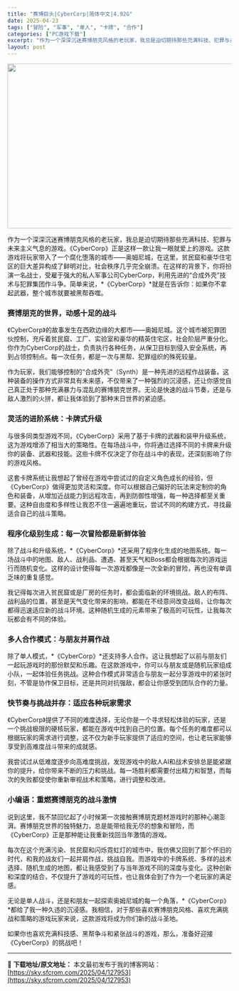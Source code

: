 ```yaml
---
title: "赛博巨头|CyberCorp|简体中文|4.92G"
date: 2025-04-23
tags: ["冒险", "军事", "单人", "卡牌", "合作"]
categories: ["PC游戏下载"]
excerpt: "作为一个深深沉迷赛博朋克风格的老玩家，我总是迫切期待那些充满科技、犯罪与未来主义气息的游戏。《CyberCorp》正是这样一款让我一眼就爱上的游戏。这款游戏将玩家带入了一个腐化堕落的城市——奥姆尼城，在这里，贫民窟和豪华住宅区的巨大差异构成了鲜明对比，社会秩序几乎完全崩溃。在这样的背景下，你将扮演一&hellip;"
layout: post
---
```


<img class="aligncenter size-full wp-image-127954" src="https://sky.sfcrom.com/wp-content/uploads/2025/04/2025042301474552.webp" alt="" width="660" height="370" />
<p class="" data-start="37" data-end="281">作为一个深深沉迷赛博朋克风格的老玩家，我总是迫切期待那些充满科技、犯罪与未来主义气息的游戏。《CyberCorp》正是这样一款让我一眼就爱上的游戏。这款游戏将玩家带入了一个腐化堕落的城市——奥姆尼城，在这里，贫民窟和豪华住宅区的巨大差异构成了鲜明对比，社会秩序几乎完全崩溃。在这样的背景下，你将扮演一名战士，受雇于强大的私人军事公司CyberCorp，利用先进的“合成外壳”技术与犯罪集团作斗争。简单来说，*《CyberCorp》*就是在告诉你：如果你不拿起武器，整个城市就要被黑帮吞噬。</p>

<h3 class="" data-start="283" data-end="306"><strong data-start="287" data-end="306">赛博朋克的世界，动感十足的战斗</strong></h3>
<p class="" data-start="308" data-end="454">《CyberCorp》的故事发生在西欧边缘的大都市——奥姆尼城。这个城市被犯罪团伙控制，充斥着贫民窟、工厂、实验室和豪华的精英住宅区，社会阶层严重分化。你作为CyberCorp的战士，负责执行各种任务，从保卫目标到侵入安全系统，再到占领控制点。每一次任务，都是一次与黑帮、犯罪组织的殊死较量。</p>
<p class="" data-start="456" data-end="593">作为玩家，我们能够控制的“合成外壳”（Synth）是一种先进的远程作战装备。这种装备的操作方式非常具有未来感，不仅带来了一种强烈的沉浸感，还让你感觉自己真正处于那种充满暴力与混乱的赛博朋克世界。无论是快速的战斗节奏，还是与敌人激烈的火拼，都让我体验到了那种末日世界的紧迫感。</p>

<h3 class="" data-start="595" data-end="616"><strong data-start="599" data-end="616">灵活的进阶系统：卡牌式升级</strong></h3>
<p class="" data-start="618" data-end="736">与很多同类型游戏不同，《CyberCorp》采用了基于卡牌的武器和装甲升级系统，这为游戏增添了相当大的策略性。在每场战斗中，你将通过选择不同的卡牌来升级你的装备、武器和技能。这些卡牌不仅决定了你在战斗中的表现，还深刻影响了你的游戏风格。</p>
<p class="" data-start="738" data-end="891">这套卡牌系统让我想起了曾经在游戏中尝试过的自定义角色成长的经验，但《CyberCorp》做得更加灵活和深度。你可以根据自己偏好的玩法来定制你的角色和装备，从增加近战能力到远程攻击，再到防御性增强，每一种选择都至关重要。这种自由度和多样性让我忍不住一遍遍地重玩，尝试不同的构建方式，寻找最适合自己的战斗策略。</p>

<h3 class="" data-start="893" data-end="920"><strong data-start="897" data-end="920">程序化级别生成：每一次冒险都是新鲜体验</strong></h3>
<p class="" data-start="922" data-end="1043">除了战斗和升级系统，*《CyberCorp》*还采用了程序化生成的地图系统。每一场战斗中的地图、敌人、战利品、遭遇、甚至天气和Boss都会根据每次的游戏运行而随机变化。这样的设计使得每一次游戏都像是一次全新的冒险，再也没有单调乏味的重复感觉。</p>
<p class="" data-start="1045" data-end="1163">我记得每次进入贫民窟或是厂房的任务时，都会面临新的环境挑战。敌人的布阵、战利品的位置，甚至是天气变化带来的影响，都能在不经意间改变战局，让你每次都得迅速适应新的战斗环境。这种随机生成的元素带来了极高的可玩性，让我每次玩都会有不同的体验。</p>

<h3 class="" data-start="1165" data-end="1187"><strong data-start="1169" data-end="1187">多人合作模式：与朋友并肩作战</strong></h3>
<p class="" data-start="1189" data-end="1337">除了单人模式，*《CyberCorp》*还支持多人合作。这让我想起了以前与朋友们一起玩游戏时的那份默契和乐趣。在这款游戏中，你可以与朋友或是随机玩家组成小队，一起体验任务挑战。这种合作模式非常适合与朋友一起分享游戏中的紧张时刻，不管是协作保卫目标，还是共同对抗强敌，都会让你感受到团队合作的力量。</p>

<h3 class="" data-start="1339" data-end="1364"><strong data-start="1343" data-end="1364">快节奏与挑战并存：适应各种玩家需求</strong></h3>
<p class="" data-start="1366" data-end="1493">《CyberCorp》提供了不同的难度选择，无论你是一个寻求轻松体验的玩家，还是一个挑战极限的硬核玩家，都能在游戏中找到自己的位置。每个任务的难度都可以根据玩家的需求进行调整，这不仅为新手玩家提供了适应的空间，也让老玩家能够享受到高难度战斗带来的成就感。</p>
<p class="" data-start="1495" data-end="1594">我尝试过从低难度逐步向高难度挑战，发现游戏中的敌人AI和战术安排总是能紧跟你的提升，给你带来不断的压力和挑战。每一场胜利都需要付出精力和智慧，而每次的失败都促使你重新审视战术和策略，进行调整和改进。</p>

<h3 class="" data-start="1596" data-end="1619"><strong data-start="1600" data-end="1619">小编语：重燃赛博朋克的战斗激情</strong></h3>
<p class="" data-start="1621" data-end="1716">说到这里，我不禁回忆起了小时候第一次接触赛博朋克题材游戏时的那种心潮澎湃。赛博朋克世界的独特魅力，总是能带给我无尽的想象和冒险，而《CyberCorp》正是那种能让我重新找回当年激情的游戏。</p>
<p class="" data-start="1718" data-end="1864">每次在这个充满污染、贫民窟和闪烁霓虹灯的城市中，我仿佛又回到了那个怀旧的时代，和我的战友们一起并肩作战，挑战自我。而游戏中的卡牌系统、多样的战术选择、随机生成的地图，都让我感受到了与当年游戏不同的深度与变化。这种创新和深度的结合，不仅提升了游戏的可玩性，也让我体会到了作为一个老玩家的满足感。</p>
<p class="" data-start="1866" data-end="1970">无论是单人战斗，还是和朋友一起探索奥姆尼城的每一个角落，*《CyberCorp》*都给了我一种久违的沉浸感。我相信，对于那些喜欢赛博朋克风格、喜欢充满挑战和策略的游戏玩家来说，这款游戏将成为你们新的战斗圣地。</p>
<p class="" data-start="1972" data-end="2021">如果你也喜欢充满科技感、黑帮争斗和紧张战斗的游戏，那么，准备好迎接《CyberCorp》的挑战吧！</p>

---
📖 **下载地址/原文地址：** 本文最初发布于我的博客网站：[https://sky.sfcrom.com/2025/04/127953](https://sky.sfcrom.com/2025/04/127953)
